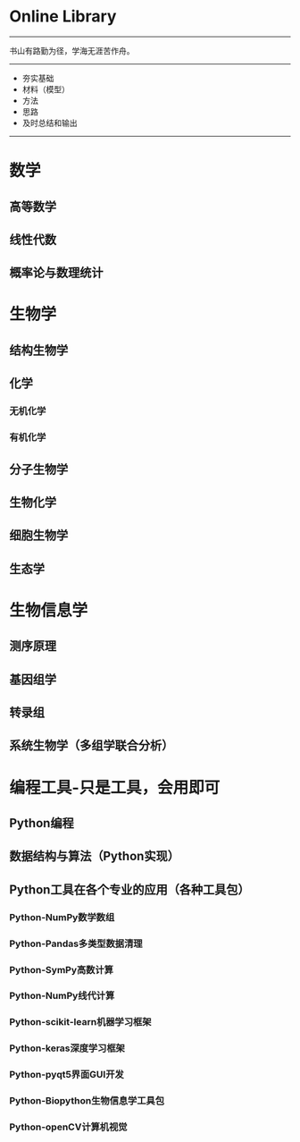 # Online Library
---

书山有路勤为径，学海无涯苦作舟。

---

- 夯实基础
- 材料（模型）
- 方法
- 思路
- 及时总结和输出

---

# 数学
## 高等数学
## 线性代数
## 概率论与数理统计

# 生物学
## 结构生物学
## 化学
### 无机化学
### 有机化学
## 分子生物学
## 生物化学
## 细胞生物学
## 生态学

# 生物信息学
## 测序原理
## 基因组学
## 转录组
## 系统生物学（多组学联合分析）

# 编程工具-只是工具，会用即可
## Python编程
## 数据结构与算法（Python实现）
## Python工具在各个专业的应用（各种工具包）
### Python-NumPy数学数组
### Python-Pandas多类型数据清理
### Python-SymPy高数计算
### Python-NumPy线代计算
### Python-scikit-learn机器学习框架
### Python-keras深度学习框架
### Python-pyqt5界面GUI开发
### Python-Biopython生物信息学工具包
### Python-openCV计算机视觉
